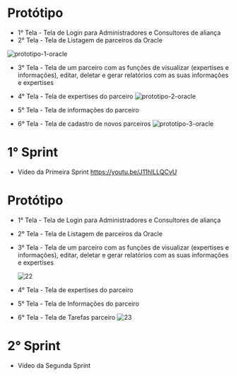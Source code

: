 # Protótipo 
- 1° Tela - Tela de Login para Administradores e Consultores de aliança
- 2° Tela - Tela de Listagem de parceiros da Oracle

  
![prototipo-1-oracle](https://github.com/TechForce-ADS/Oracle/assets/92901837/25f5009d-5e03-4bfe-bdca-8fb12dbdd2e6)



- 3° Tela - Tela de um parceiro com as funções de visualizar (expertises e informações), editar, deletar e gerar relatórios com as suas informações e expertises
- 4° Tela - Tela de expertises do parceiro
![prototipo-2-oracle](https://github.com/TechForce-ADS/Oracle/assets/92901837/5418f05d-6b5a-4df4-a109-4bedcb32e02e)


- 5° Tela - Tela de informações do parceiro 
- 6° Tela - Tela de cadastro de novos parceiros
![prototipo-3-oracle](https://github.com/TechForce-ADS/Oracle/assets/92901837/947da92d-4e81-4223-b184-292f1decc0c3)


# 1° Sprint
- Vídeo da Primeira Sprint
    https://youtu.be/J11hILLQCvU

# Protótipo 
- 1° Tela - Tela de Login para Administradores e Consultores de aliança
- 2° Tela - Tela de Listagem de parceiros da Oracle
- 3° Tela - Tela de um parceiro com as funções de visualizar (expertises e informações), editar, deletar e gerar relatórios com as suas informações e expertises

  ![22](https://github.com/TechForce-ADS/Oracle/assets/101806264/2ea1bf93-c2d7-4137-b72e-31a8e08b7863)

- 4° Tela - Tela de expertises do parceiro
- 5° Tela - Tela de Informações do parceiro 
- 6° Tela - Tela de Tarefas parceiro
![23](https://github.com/TechForce-ADS/Oracle/assets/101806264/aed4e7e8-1d6e-4c59-a5e9-5958a344676d)

# 2° Sprint
- Vídeo da Segunda Sprint
